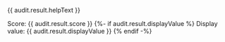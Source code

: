 {{ audit.result.helpText }}

Score: {{ audit.result.score }}
{%- if audit.result.displayValue %}
Display value: {{ audit.result.displayValue }}
{% endif -%}
